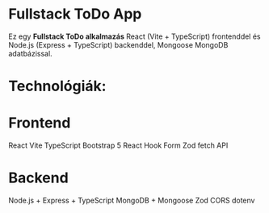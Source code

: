 # Fullstack ToDo App

Ez egy **Fullstack ToDo alkalmazás** React (Vite + TypeScript) frontenddel és Node.js (Express + TypeScript) backenddel, Mongoose MongoDB adatbázissal.

# Technológiák:

# Frontend

React Vite
TypeScript
Bootstrap 5
React Hook Form
Zod
fetch API

# Backend

Node.js + Express + TypeScript
MongoDB + Mongoose
Zod
CORS
dotenv
